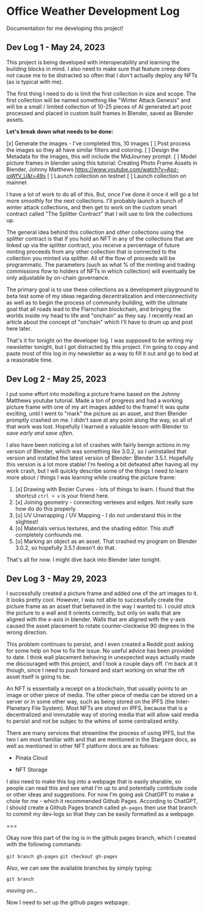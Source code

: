 # Office Weather Development Log

Documentation for me developing this project!

## Dev Log 1 - May 24, 2023

This project is being developed with interoperability and learning the building blocks in mind. I also need to make sure that feature creep does not cause me to be distracted so often that I don't actually deploy any NFTs (as is typical with me).

The first thing I need to do is limit the first collection in size and scope. The first collection will be named something like "Winter Attack Genesis" and will be a small / limited collection of 10-25 pieces of AI generated art post processed and placed in custom built frames in Blender, saved as Blender assets.

**Let's break down what needs to be done:**

[x] Generate the images - I've completed this, 10 images
[ ] Post process the images so they all have similar filters and coloring.
[ ] Design the Metadata for the images, this will include the MidJourney prompt.
[ ] Model picture frames in blender using this tutorial: Creating Photo Frame Assets in Blender, Johnny Matthews https://www.youtube.com/watch?v=Apz-ioWfV_U&t=49s
[ ] Launch collection on testnet
[ ] Launch collection on mainnet

I have a lot of work to do all of this. But, once I've done it once it will go a lot more smoothly for the next collections. I'll probably launch a bunch of winter attack collections, and then get to work on the custom smart contract called "The Splitter Contract" that I will use to link the collections up.

The general idea behind this collection and other collections using the splitter contract is that if you hold an NFT in any of the collections that are linked up via the splitter contract, you receive a percentage of future minting proceeds from any other collection that is connected to the collection you minted via splitter. All of the flow of proceeds will be programmatic. The parameters (such as what % of the minting and trading commissions flow to holders of NFTs in which collection) will eventually be only adjustable by on-chain governance.

The primary goal is to use these collections as a development playground to beta test some of my ideas regarding decentralization and interconnectivity as well as to begin the process of community building, with the ultimate goal that all roads lead to the Flarnchain blockchain, and bringing the worlds inside my head to life and "onchain" as they say. I recently read an article about the concept of "onchain" which I'll have to drum up and post here later.

That's it for tonight on the developer log. I was supposed to be writing my newsletter tonight, but I got distracted by this project. I'm going to copy and paste most of this log in my newsletter as a way to fill it out and go to bed at a reasonable time.


## Dev Log 2 - May 25, 2023

I put some effort into modelling a picture frame based on the Johnny Matthews youtube tutorial. Made a ton of progress and had a working picture frame with one of my art images added to the frame! It was quite exciting, until I went to "mark" the picture as an asset, and then Blender promptly crashed on me. I didn't save at any point along the way, so all of that work was lost. Hopefully I learned a valuable lesson with Blender to *save early and save often*.

I also have been noticing a lot of crashes with fairly benign actions in my version of Blender, which was something like 3.0.2, so I uninstalled that version and installed the latest version of Blender: Blender 3.5.1. Hopefully this version is a lot more stable! I'm feeling a bit defeated after having all my work crash, but I will quickly describe some of the things I need to learn more about / things I was learning while creating the picture frame:

1. [x] Drawing with Bezier Curves - lots of things to learn. I found that the shortcut `ctrl + v` is your friend here.
2. [x] Joining geometry - connecting vertexes and edges. Not really sure how do do this properly.
3. [o] UV Unwrapping / UV Mapping - I do not understand this in the slightest!
4. [o] Materials versus textures, and the shading editor. This stuff completely confounds me.
5. [o] Marking an object as an asset. That crashed my program on Blender 3.0.2, so hopefully 3.5.1 doesn't do that.

That's all for now. I might dive back into Blender later tonight.

## Dev Log 3 - May 29, 2023

I successfully created a picture frame and added one of the art images to it. It looks pretty cool. However, I was not able to successfully create the picture frame as an asset that behaved in the way I wanted to. I could stick the picture to a wall and it orients correctly, but only on walls that are aligned with the x-axis in blender. Walls that are aligned with the y-axis caused the asset placement to rotate counter-clockwise 90 degrees in the wrong direction.

This problem continues to persist, and I even created a Reddit post asking for some help on how to fix the issue. No useful advice has been provided to date. I think wall placement behaving in unexpected ways actually made me discouraged with this project, and I took a couple days off. I'm back at it though, since I need to push forward and start working on what the nft asset itself is going to be.

An NFT is essentially a receipt on a blockchain, that usually points to an image or other piece of media. The other piece of media can be stored on a server or in some other way, such as being stored on the IPFS (the Inter-Planetary File System). Most NFTs are stored on IPFS, because that is a decentralized and immutable way of storing media that will allow said media to persist and not be subjec to the whims of some centralized entity.

There are many services that streamline the process of using IPFS, but the two I am most familiar with and that are mentioned in the Stargaze docs, as well as mentioned in other NFT platform docs are as follows:

- Pinata Cloud

- NFT Storage

I also need to make this log into a webpage that is easily sharable, so people can read this and see what I'm up to and potentially contribute code or other ideas and suggestions. For now I'm going ask ChatGPT to make a choie for me - which it recommended Github Pages. According to ChatGPT, I should create a Github Pages branch called `gh-pages` then use that branch to commit my dev-logs so that they can be easily formatted as a webpage.

===

Okay now this part of the log is in the github pages branch, which I created with the following commands:

`git branch gh-pages`
`git checkout gh-pages`

Also, we can see the available branches by simply typing:

`git branch`

*moving on...*

Now I need to set up the github pages webpage.